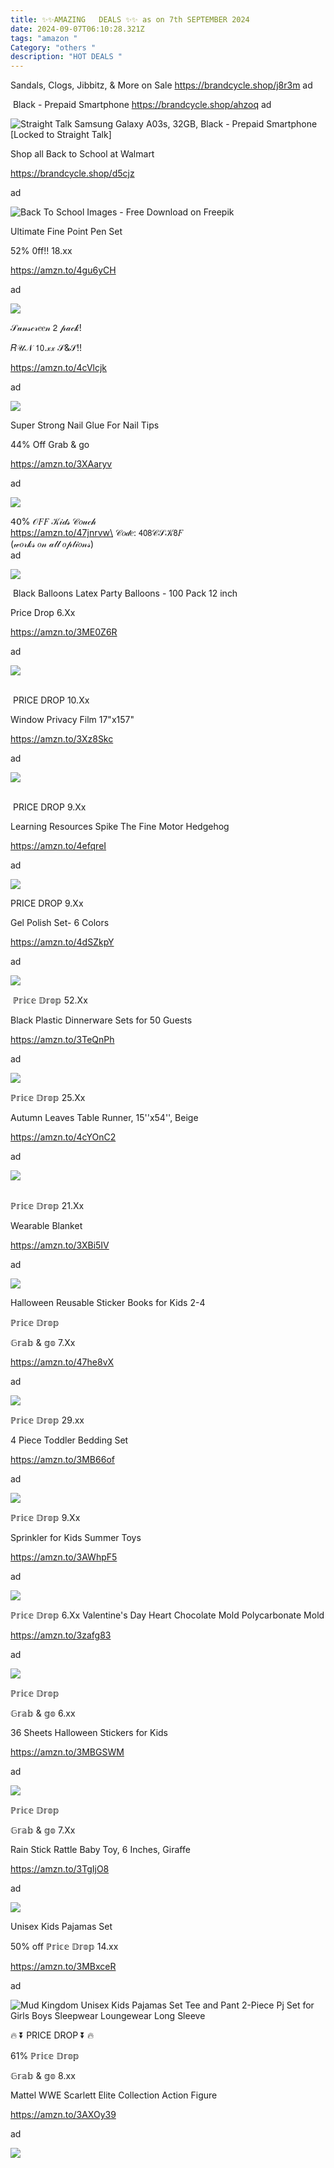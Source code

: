 ```yaml
---
title: ✨✨AMAZING   DEALS ✨✨ as on 7th SEPTEMBER 2024
date: 2024-09-07T06:10:28.321Z
tags: "amazon "
Category: "others "
description: "HOT DEALS "
---
```

<!--StartFragment-->

Sandals, Clogs, Jibbitz, & More on Sale https://brandcycle.shop/j8r3m ad



<!--StartFragment-->

 Black - Prepaid Smartphone https://brandcycle.shop/ahzoq ad

<!--EndFragment--><!--StartFragment-->

![Straight Talk Samsung Galaxy A03s, 32GB, Black - Prepaid Smartphone \[Locked to Straight Talk\]](https://i5.walmartimages.com/seo/Straight-Talk-Samsung-Galaxy-A03s-32GB-Black-Prepaid-Smartphone-Locked-to-Straight-Talk_48260dd5-2514-4508-8384-e31a0d87e3ff.74fbf31ab86956fd1be40e125ef6b603.jpeg?odnHeight=2000&odnWidth=2000&odnBg=FFFFFF)

<!--StartFragment-->

Shop all Back to School at Walmart 

https://brandcycle.shop/d5cjz 

ad

<!--StartFragment-->

![Back To School Images - Free Download on Freepik](https://img.freepik.com/free-vector/back-school-supplies-illustration_9975-26506.jpg?size=338&ext=jpg&ga=GA1.1.2008272138.1725580800&semt=ais_hybrid)



<!--StartFragment-->

Ultimate Fine Point Pen Set

52% 0ff!! 18.xx

https://amzn.to/4gu6yCH

ad

<!--StartFragment-->

![](https://a.media-amazon.com/images/I/711WvO77wQL._AC_SL1500_.jpg)



<!--StartFragment-->

𝒮𝓊𝓃𝓈𝒸𝓇𝑒𝑒𝓃 𝟤 𝓅𝒶𝒸𝓀!

 𝑅𝒰𝒩 𝟣𝟢.𝓍𝓍 𝒮&𝒮!!

https://amzn.to/4cVlcjk

ad

<!--StartFragment-->

![](https://a.media-amazon.com/images/I/81cZLApJKSL._SL1500_.jpg)



<!--StartFragment-->

Super Strong Nail Glue For Nail Tips

44% Off Grab & go

https://amzn.to/3XAaryv

ad

<!--StartFragment-->

![](https://a.media-amazon.com/images/I/71oyUfJPThL._SL1500_.jpg)



<!--StartFragment-->

𝟦𝟢% 𝒪𝐹𝐹 𝒦𝒾𝒹𝓈 𝒞𝑜𝓊𝒸𝒽\
https://amzn.to/47jnrvw\
𝒞𝑜𝒹𝑒: 𝟦𝟢𝟪𝒞𝒮𝒦𝟪𝐹\
(𝓌𝑜𝓇𝓀𝓈 𝑜𝓃 𝒶𝓁𝓁 𝑜𝓅𝓉𝒾𝑜𝓃𝓈)\
ad

<!--StartFragment-->

![](https://a.media-amazon.com/images/I/71zkGpIGZYL._AC_SL1500_.jpg)



<!--StartFragment-->

 Black Balloons Latex Party Balloons - 100 Pack 12 inch 

Price Drop 6.Xx 

https://amzn.to/3ME0Z6R 

ad

<!--StartFragment-->

![](https://a.media-amazon.com/images/I/71GBmLNmxtL._AC_SL1024_.jpg)



<!--StartFragment-->

\
 PRICE DROP 10.Xx

Window Privacy Film 17"x157" 

https://amzn.to/3Xz8Skc 

ad

<!--StartFragment-->

![](https://a.media-amazon.com/images/I/81qrV96JMpL._AC_SL1500_.jpg)



<!--StartFragment-->

\
 PRICE DROP 9.Xx 

Learning Resources Spike The Fine Motor Hedgehog

https://amzn.to/4efqreI 

ad

<!--StartFragment-->

![](https://a.media-amazon.com/images/I/81mwx8BEVXL._AC_SL1500_.jpg)

<!--StartFragment-->

PRICE DROP 9.Xx

Gel Polish Set- 6 Colors 

https://amzn.to/4dSZkpY 

ad <!--StartFragment-->

![](https://a.media-amazon.com/images/I/71J-fRNwjgL._SL1500_.jpg)

<!--EndFragment-->

<!--StartFragment-->

 ℙ𝕣𝕚𝕔𝕖 𝔻𝕣𝕠𝕡 52.Xx 

Black Plastic Dinnerware Sets for 50 Guests 

https://amzn.to/3TeQnPh 

ad

<!--StartFragment-->

![](https://a.media-amazon.com/images/I/81QO8iaAbKL._AC_SL1500_.jpg)



<!--StartFragment-->

ℙ𝕣𝕚𝕔𝕖 𝔻𝕣𝕠𝕡 25.Xx 

Autumn Leaves Table Runner, 15''x54'', Beige

https://amzn.to/4cYOnC2 

ad

<!--StartFragment-->

![](https://a.media-amazon.com/images/I/81WeMKP50zL._AC_SL1500_.jpg)

<!--StartFragment-->

\
ℙ𝕣𝕚𝕔𝕖 𝔻𝕣𝕠𝕡 21.Xx 

Wearable Blanket 

https://amzn.to/3XBi5IV 

ad

<!--StartFragment-->

![](https://a.media-amazon.com/images/I/81SuandHFCL._AC_SL1500_.jpg)

<!--StartFragment-->

Halloween Reusable Sticker Books for Kids 2-4

ℙ𝕣𝕚𝕔𝕖 𝔻𝕣𝕠𝕡

𝔾𝕣𝕒𝕓 & 𝕘𝕠 7.Xx

https://amzn.to/47he8vX

ad

<!--StartFragment-->

![](https://a.media-amazon.com/images/I/81Sb0IfqzBL._AC_SL1500_.jpg)



<!--StartFragment-->

ℙ𝕣𝕚𝕔𝕖 𝔻𝕣𝕠𝕡 29.xx

4 Piece Toddler Bedding Set

https://amzn.to/3MB66of

ad

<!--StartFragment-->

![](https://a.media-amazon.com/images/I/81Pe6P90rRL._AC_SL1500_.jpg)



<!--StartFragment-->

ℙ𝕣𝕚𝕔𝕖 𝔻𝕣𝕠𝕡 9.Xx

Sprinkler for Kids Summer Toys

https://amzn.to/3AWhpF5

ad

<!--StartFragment-->

![](https://a.media-amazon.com/images/I/61Ox4U-VEOL._AC_SL1500_.jpg)



<!--StartFragment-->

ℙ𝕣𝕚𝕔𝕖 𝔻𝕣𝕠𝕡 6.Xx Valentine's Day Heart Chocolate Mold Polycarbonate Mold

https://amzn.to/3zafg83

ad

<!--StartFragment-->

![](https://a.media-amazon.com/images/I/51f0bNZwqAL._AC_SL1001_.jpg)



<!--StartFragment-->

ℙ𝕣𝕚𝕔𝕖 𝔻𝕣𝕠𝕡

𝔾𝕣𝕒𝕓 & 𝕘𝕠 6.xx

36 Sheets Halloween Stickers for Kids

https://amzn.to/3MBGSWM

ad

<!--StartFragment-->

![](https://a.media-amazon.com/images/I/81JBtTnRxJL._AC_SL1500_.jpg)



<!--StartFragment-->

ℙ𝕣𝕚𝕔𝕖 𝔻𝕣𝕠𝕡

𝔾𝕣𝕒𝕓 & 𝕘𝕠 7.Xx

Rain Stick Rattle Baby Toy, 6 Inches, Giraffe

https://amzn.to/3TgIjO8

ad

<!--StartFragment-->

![](https://a.media-amazon.com/images/I/71UFMVt6pwL._SL1500_.jpg)



<!--StartFragment-->

Unisex Kids Pajamas Set

50% off ℙ𝕣𝕚𝕔𝕖 𝔻𝕣𝕠𝕡 14.xx

https://amzn.to/3MBxceR

ad

<!--StartFragment-->

![Mud Kingdom Unisex Kids Pajamas Set Tee and Pant 2-Piece Pj Set for Girls Boys Sleepwear Loungewear Long Sleeve](https://a.media-amazon.com/images/I/71mTlI1gwHL._AC_SX679_.jpg)

<!--StartFragment-->

🔥 ⏬ PRICE DROP ⏬ 🔥

61% ℙ𝕣𝕚𝕔𝕖 𝔻𝕣𝕠𝕡

𝔾𝕣𝕒𝕓 & 𝕘𝕠 8.xx

Mattel WWE Scarlett Elite Collection Action Figure

https://amzn.to/3AXOy39

ad

<!--StartFragment-->

![](https://a.media-amazon.com/images/I/610KFtMxASL._AC_SL1500_.jpg)

<!--EndFragment-->